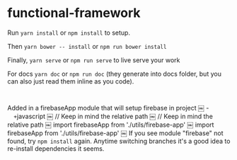 # functional-framework

Run `yarn install` or `npm install` to setup.

Then `yarn bower -- install` or `npm run bower install`

Finally, `yarn serve` or `npm run serve` to live serve your work

For docs `yarn doc` or `npm run doc` (they generate into docs folder, but you can also just read them inline as you code).

		￼  
Added in a firebaseApp module that will setup firebase in project
￼ -```		￼ +```javascript
￼  // Keep in mind the relative path		￼  // Keep in mind the relative path
￼  import firebaseApp from './utils/firebase-app'		￼  import firebaseApp from './utils/firebase-app'
￼
If you see module "firebase" not found, try `npm install` again. Anytime switching branches it's a good idea to re-install dependencies it seems.
